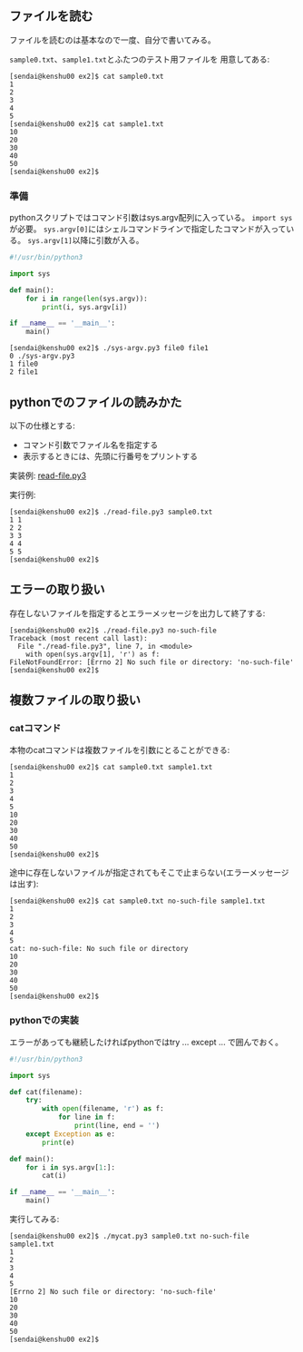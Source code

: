 ## ファイルを読む

ファイルを読むのは基本なので一度、自分で書いてみる。

``sample0.txt``、``sample1.txt``とふたつのテスト用ファイルを
用意してある:

```console
[sendai@kenshu00 ex2]$ cat sample0.txt
1
2
3
4
5
[sendai@kenshu00 ex2]$ cat sample1.txt
10
20
30
40
50
[sendai@kenshu00 ex2]$
```

### 準備

pythonスクリプトではコマンド引数はsys.argv配列に入っている。
``import sys``が必要。
``sys.argv[0]``にはシェルコマンドラインで指定したコマンドが入っている。
``sys.argv[1]``以降に引数が入る。

```python
#!/usr/bin/python3

import sys

def main():
    for i in range(len(sys.argv)):
        print(i, sys.argv[i])

if __name__ == '__main__':
    main()
```

```console
[sendai@kenshu00 ex2]$ ./sys-argv.py3 file0 file1
0 ./sys-argv.py3
1 file0
2 file1
```

## pythonでのファイルの読みかた

以下の仕様とする:

- コマンド引数でファイル名を指定する
- 表示するときには、先頭に行番号をプリントする

実装例: [read-file.py3](read-file.py)

実行例:

```console
[sendai@kenshu00 ex2]$ ./read-file.py3 sample0.txt
1 1
2 2
3 3
4 4
5 5
[sendai@kenshu00 ex2]$
```

## エラーの取り扱い

存在しないファイルを指定するとエラーメッセージを出力して終了する:

```console
[sendai@kenshu00 ex2]$ ./read-file.py3 no-such-file
Traceback (most recent call last):
  File "./read-file.py3", line 7, in <module>
    with open(sys.argv[1], 'r') as f:
FileNotFoundError: [Errno 2] No such file or directory: 'no-such-file'
[sendai@kenshu00 ex2]$
```

## 複数ファイルの取り扱い


### catコマンド

本物のcatコマンドは複数ファイルを引数にとることができる:

```console
[sendai@kenshu00 ex2]$ cat sample0.txt sample1.txt
1
2
3
4
5
10
20
30
40
50
[sendai@kenshu00 ex2]$
```

途中に存在しないファイルが指定されてもそこで止まらない(エラーメッセージは出す):

```console
[sendai@kenshu00 ex2]$ cat sample0.txt no-such-file sample1.txt
1
2
3
4
5
cat: no-such-file: No such file or directory
10
20
30
40
50
[sendai@kenshu00 ex2]$
```

### pythonでの実装

エラーがあっても継続したければpythonではtry ... except ... で囲んでおく。

```python
#!/usr/bin/python3

import sys

def cat(filename):
    try:
        with open(filename, 'r') as f:
            for line in f:
                print(line, end = '')
    except Exception as e:
        print(e)

def main():
    for i in sys.argv[1:]:
        cat(i)

if __name__ == '__main__':
    main()
```

実行してみる:

```console
[sendai@kenshu00 ex2]$ ./mycat.py3 sample0.txt no-such-file sample1.txt
1
2
3
4
5
[Errno 2] No such file or directory: 'no-such-file'
10
20
30
40
50
[sendai@kenshu00 ex2]$
```
